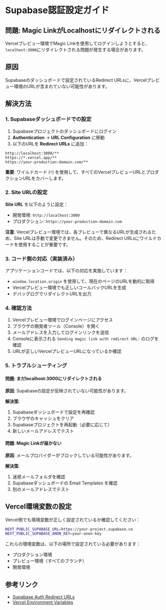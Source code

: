 # Supabase認証設定ガイド

## 問題: Magic LinkがLocalhostにリダイレクトされる

Vercelプレビュー環境でMagic Linkを使用してログインしようとすると、`localhost:3000`にリダイレクトされる問題が発生する場合があります。

## 原因

Supabaseのダッシュボードで設定されているRedirect URLsに、Vercelプレビュー環境のURLが含まれていない可能性があります。

## 解決方法

### 1. Supabaseダッシュボードでの設定

1. Supabaseプロジェクトのダッシュボードにログイン
2. **Authentication** → **URL Configuration** に移動
3. 以下のURLを **Redirect URLs** に追加：

```
http://localhost:3000/**
https://*.vercel.app/**
https://your-production-domain.com/**
```

**重要**: ワイルドカード (`*`) を使用して、すべてのVercelプレビューURLとプロダクションURLをカバーします。

### 2. Site URLの設定

**Site URL** を以下のように設定：

- 開発環境: `http://localhost:3000`
- プロダクション: `https://your-production-domain.com`

**注意**: Vercelプレビュー環境では、各プレビューで異なるURLが生成されるため、Site URLは手動で変更できません。そのため、Redirect URLsにワイルドカードを使用することが重要です。

### 3. コード側の対応（実装済み）

アプリケーションコードでは、以下の対応を実施しています：

- `window.location.origin` を使用して、現在のページのURLを動的に取得
- Vercelプレビュー環境でも正しいコールバックURLを生成
- デバッグログでリダイレクトURLを出力

### 4. 確認方法

1. Vercelプレビュー環境でログインページにアクセス
2. ブラウザの開発者ツール（Console）を開く
3. メールアドレスを入力してログインリンクを送信
4. Consoleに表示される `Sending magic link with redirect URL:` のログを確認
5. URLが正しいVercelプレビューURLになっているか確認

### 5. トラブルシューティング

#### 問題: まだlocalhost:3000にリダイレクトされる

**原因**: Supabaseの設定が反映されていない可能性があります。

**解決策**:
1. Supabaseダッシュボードで設定を再確認
2. ブラウザのキャッシュをクリア
3. Supabaseプロジェクトを再起動（必要に応じて）
4. 新しいメールアドレスでテスト

#### 問題: Magic Linkが届かない

**原因**: メールプロバイダーがブロックしている可能性があります。

**解決策**:
1. 迷惑メールフォルダを確認
2. Supabaseダッシュボードの Email Templates を確認
3. 別のメールアドレスでテスト

## Vercel環境変数の設定

Vercel側でも環境変数が正しく設定されているか確認してください：

```bash
NEXT_PUBLIC_SUPABASE_URL=https://your-project.supabase.co
NEXT_PUBLIC_SUPABASE_ANON_KEY=your-anon-key
```

これらの環境変数は、以下の場所で設定されている必要があります：
- プロダクション環境
- プレビュー環境（すべてのブランチ）
- 開発環境

## 参考リンク

- [Supabase Auth Redirect URLs](https://supabase.com/docs/guides/auth/redirect-urls)
- [Vercel Environment Variables](https://vercel.com/docs/concepts/projects/environment-variables)

